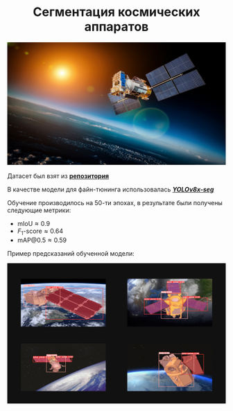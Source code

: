# <center>Сегментация космических аппаратов
<img src='./imgs/preview.png'></img>

Датасет был взят из [<b>репозитория</b>](https://github.com/Yurushia1998/SatelliteDataset)

В качестве модели для файн-тюнинга использовалась [<b><i>YOLOv8x-seg</b></i>](https://docs.ultralytics.com/tasks/segment/)

Обучение производилось на 50-ти эпохах, в результате были получены следующие метрики:
* $\text{mIoU} \approx 0.9$
* $F_1 \text{-score} \approx 0.64$
* $\text{mAP}@0.5 \approx 0.59$

Пример предсказаний обученной модели:

<img src='./imgs/predictions.png'></img>